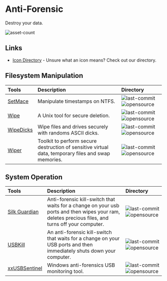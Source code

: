 # Anti-Forensic

Destroy your data.

![asset-count](https://img.shields.io/badge/Tools%20%26%20Resources%20Available-7-3c85d4?style=for-the-badge)

## Links <!-- {docsify-ignore} -->

- [Icon Directory](../ICONS.md) - Unsure what an icon means? Check out our directory.

## Filesystem Manipulation 

| Tools | Description | Directory |
| :--- | :--- | :--- |
| [SetMace](https://github.com/jschicht/SetMace) | Manipulate timestamps on NTFS. | ![last-commit](https://img.shields.io/github/last-commit/jschicht/SetMace?color=3c85d4&style=flat-square) ![opensource](https://raw.githubusercontent.com/0xPGP/SecTools/main/docs/icons/opensource.png) |
| [Wipe](https://github.com/berke/wipe) | A Unix tool for secure deletion. | ![last-commit](https://img.shields.io/github/last-commit/berke/wipe?color=3c85d4&style=flat-square) ![opensource](https://raw.githubusercontent.com/0xPGP/SecTools/main/docs/icons/opensource.png) |
| [WipeDicks](https://github.com/Drewsif/wipedicks) | Wipe files and drives securely with randoms ASCII dicks. | ![last-commit](https://img.shields.io/github/last-commit/Drewsif/wipedicks?color=3c85d4&style=flat-square) ![opensource](https://raw.githubusercontent.com/0xPGP/SecTools/main/docs/icons/opensource.png) |
| [Wiper](https://github.com/r3nt0n/wiper) | Toolkit to perform secure destruction of sensitive virtual data, temporary files and swap memories. | ![last-commit](https://img.shields.io/github/last-commit/r3nt0n/wiper?color=3c85d4&style=flat-square) ![opensource](https://raw.githubusercontent.com/0xPGP/SecTools/main/docs/icons/opensource.png) |


## System Operation

| Tools | Description | Directory |
| :--- | :--- | :--- |
| [Silk Guardian](https://github.com/NateBrune/silk-guardian) | Anti-forensic kill-switch that waits for a change on your usb ports and then wipes your ram, deletes precious files, and turns off your computer. | ![last-commit](https://img.shields.io/github/last-commit/NateBrune/silk-guardian?color=3c85d4&style=flat-square) ![opensource](https://raw.githubusercontent.com/0xPGP/SecTools/main/docs/icons/opensource.png) |
| [USBKill](https://github.com/hephaest0s/usbkill) | An anti-forensic kill-switch that waits for a change on your USB ports and then immediately shuts down your computer. | ![last-commit](https://img.shields.io/github/last-commit/hephaest0s/usbkill?color=3c85d4&style=flat-square) ![opensource](https://raw.githubusercontent.com/0xPGP/SecTools/main/docs/icons/opensource.png) |
| [xxUSBSentinel](https://github.com/thereisnotime/xxUSBSentinel) | Windows anti-forensics USB monitoring tool. | ![last-commit](https://img.shields.io/github/last-commit/thereisnotime/xxUSBSentinel?color=3c85d4&style=flat-square) ![opensource](https://raw.githubusercontent.com/0xPGP/SecTools/main/docs/icons/opensource.png) |



